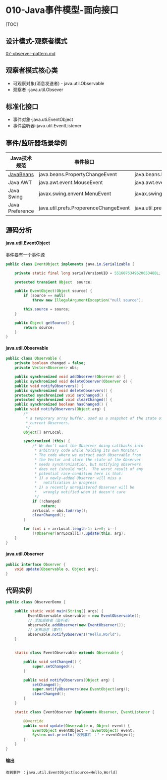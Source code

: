 # 010-Java事件模型-面向接口

[TOC]

## 设计模式-观察者模式

 [07-observer-pattern.md](../../01-design-patterns/04-behavioral-patterns/07-observer-pattern.md) 

## 观察者模式核心类

- 可观察对象(消息发送者) - java.util.Observable
- 观察者 -java.util.Obsever

## 标准化接口

- 事件对象-java.uti.EventObject
- 事件监听器-java.util.EventListener

## 事件/监听器场景举例

| Java技术规范                                            | 事件接口                              | 监听器接口                               |
| ------------------------------------------------------- | ------------------------------------- | ---------------------------------------- |
| [JavaBeans](../12-Java自省机制/004-JavaBean事件监听.md) | java.beans.PropertyChangeEvent        | java.beans.PropertyChangeListener        |
| Java AWT                                                | java.awt.event.MouseEvent             | java.awt.event.MouseListener             |
| Java Swing                                              | javax.swing.envent.MenuEvent          | javax.swing.event.MenuListener           |
| Java Preference                                         | java.util.prefs.ProperenceChangeEvent | java.util.prefs.PreferenceChangeListener |

## 源码分析

#### java.util.EventObject

事件要有一个事件源

```java
public class EventObject implements java.io.Serializable {

    private static final long serialVersionUID = 5516075349620653480L;

    protected transient Object  source;

    public EventObject(Object source) {
        if (source == null)
            throw new IllegalArgumentException("null source");

        this.source = source;
    }

    public Object getSource() {
        return source;
    }
}

```

####  java.util.Observable

```java
public class Observable {
    private boolean changed = false;
    private Vector<Observer> obs;

    public synchronized void addObserver(Observer o) {
    public synchronized void deleteObserver(Observer o) {
    public void notifyObservers() {
    public synchronized void deleteObservers() {
    protected synchronized void setChanged() {
    protected synchronized void clearChanged() {
    public synchronized boolean hasChanged() {
    public void notifyObservers(Object arg) {
        /*
         * a temporary array buffer, used as a snapshot of the state of
         * current Observers.
         */
        Object[] arrLocal;

        synchronized (this) {
            /* We don't want the Observer doing callbacks into
             * arbitrary code while holding its own Monitor.
             * The code where we extract each Observable from
             * the Vector and store the state of the Observer
             * needs synchronization, but notifying observers
             * does not (should not).  The worst result of any
             * potential race-condition here is that:
             * 1) a newly-added Observer will miss a
             *   notification in progress
             * 2) a recently unregistered Observer will be
             *   wrongly notified when it doesn't care
             */
            if (!changed)
                return;
            arrLocal = obs.toArray();
            clearChanged();
        }

        for (int i = arrLocal.length-1; i>=0; i--)
            ((Observer)arrLocal[i]).update(this, arg);
    }
}

```

#### java.util.Observer

```java
public interface Observer {
    void update(Observable o, Object arg);
}
```

## 代码实例

```java
public class ObserverDemo {

    public static void main(String[] args) {
          EventObservable observable = new EventObservable();
          // 添加观察者（监听者）
          observable.addObserver(new EventObserver());
          // 发布消息（事件）
          observable.notifyObservers("Hello,World");
    }
  
  
    static class EventObservable extends Observable {

        public void setChanged() {
            super.setChanged();
        }

        public void notifyObservers(Object arg) {
            setChanged();
            super.notifyObservers(new EventObject(arg));
            clearChanged();
        }
    }

    static class EventObserver implements Observer, EventListener {

        @Override
        public void update(Observable o, Object event) {
            EventObject eventObject = (EventObject) event;
            System.out.println("收到事件 ：" + eventObject);
        }
    }
}

```

#### 输出

```
收到事件 ：java.util.EventObject[source=Hello,World]
```

